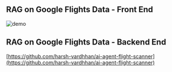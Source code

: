 ## RAG on Google Flights Data - Front End

![demo](https://github.com/user-attachments/assets/8c1e0483-758c-4914-a3f0-0203217d4535)


## RAG on Google Flights Data - Backend End

[https://github.com/harsh-vardhhan/ai-agent-flight-scanner](https://github.com/harsh-vardhhan/ai-agent-flight-scanner)
